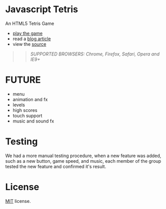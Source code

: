 Javascript Tetris
=================

An HTML5 Tetris Game

 * [play the game](http://codeincomplete.com/projects/tetris/)
 * read a [blog article](http://codeincomplete.com/posts/2011/10/10/javascript_tetris/)
 * view the [source](https://github.com/jakesgordon/javascript-tetris)

>> _*SUPPORTED BROWSERS*: Chrome, Firefox, Safari, Opera and IE9+_

FUTURE
======

 * menu
 * animation and fx
 * levels
 * high scores
 * touch support
 * music and sound fx

Testing
===========
We had a more manual testing procedure, when a new feature was added, such as a new button, game speed, and music, each member of the group tested the new feature and confirmed it's result. 

License
=======

[MIT](http://en.wikipedia.org/wiki/MIT_License) license.


